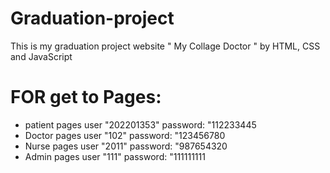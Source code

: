 # Graduation-project
This is my graduation project website  " My Collage Doctor " by HTML, CSS and JavaScript


# FOR get to Pages:
  * patient pages
   user "202201353" password: "112233445
   * Doctor pages
   user "102"  password: "123456780
  * Nurse pages
   user "2011" password: "987654320
  * Admin pages
   user "111"  password: "111111111
